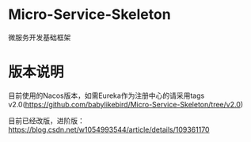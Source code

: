 # Micro-Service-Skeleton
微服务开发基础框架

# 版本说明
目前使用的Nacos版本，如需Eureka作为注册中心的请采用tags v2.0(https://github.com/babylikebird/Micro-Service-Skeleton/tree/v2.0)


目前已经改版，进阶版：https://blog.csdn.net/w1054993544/article/details/109361170
